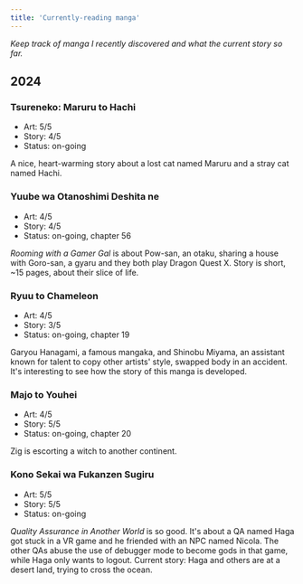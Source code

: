 ```yaml
---
title: 'Currently-reading manga'
---
```


_Keep track of manga I recently discovered and what the current story so far._

## 2024

### Tsureneko: Maruru to Hachi

- Art: 5/5
- Story: 4/5
- Status: on-going

A nice, heart-warming story about a lost cat named Maruru and a stray cat named Hachi.

### Yuube wa Otanoshimi Deshita ne

- Art: 4/5
- Story: 4/5
- Status: on-going, chapter 56

_Rooming with a Gamer Gal_ is about Pow-san, an otaku, sharing a house with Goro-san, a gyaru and they both play Dragon Quest X. Story is short, ~15 pages, about their slice of life.

### Ryuu to Chameleon

- Art: 4/5
- Story: 3/5
- Status: on-going, chapter 19

Garyou Hanagami, a famous mangaka, and Shinobu Miyama, an assistant known for talent to copy other artists' style, swapped body in an accident. It's interesting to see how the story of this manga is developed.

### Majo to Youhei

- Art: 4/5
- Story: 5/5
- Status: on-going, chapter 20

Zig is escorting a witch to another continent.

### Kono Sekai wa Fukanzen Sugiru

- Art: 5/5
- Story: 5/5
- Status: on-going

_Quality Assurance in Another World_ is so good. It's about a QA named Haga got stuck in a VR game and he friended with an NPC named Nicola. The other QAs abuse the use of debugger mode to become gods in that game, while Haga only wants to logout. Current story: Haga and others are at a desert land, trying to cross the ocean.

